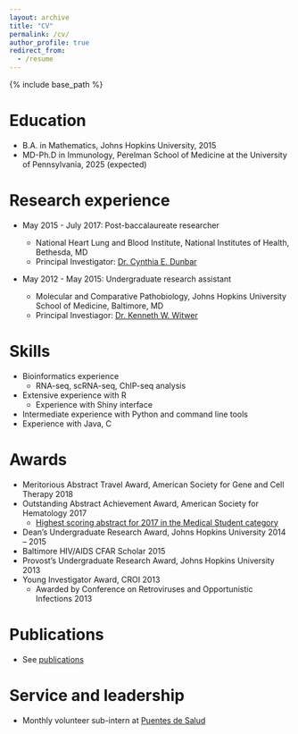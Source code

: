 ```yaml
---
layout: archive
title: "CV"
permalink: /cv/
author_profile: true
redirect_from:
  - /resume
---
```


{% include base_path %}

Education
======
* B.A. in Mathematics, Johns Hopkins University, 2015
* MD-Ph.D in Immunology, Perelman School of Medicine at the University of Pennsylvania, 2025 (expected)

Research experience
======
* May 2015 - July 2017: Post-baccalaureate researcher
  * National Heart Lung and Blood Institute, National Institutes of Health, Bethesda, MD
  * Principal Investigator: [Dr. Cynthia E. Dunbar](https://irp.nih.gov/pi/cynthia-dunbar)

* May 2012 - May 2015: Undergraduate research assistant
  * Molecular and Comparative Pathobiology, Johns Hopkins University School of Medicine, Baltimore, MD
  * Principal Investiagor: [Dr. Kenneth W. Witwer](https://witwerlab.org)
  
Skills
======
* Bioinformatics experience
  * RNA-seq, scRNA-seq, ChIP-seq analysis
* Extensive experience with R
  * Experience with Shiny interface 
* Intermediate experience with Python and command line tools
* Experience with Java, C

Awards
======
* Meritorious Abstract Travel Award, American Society for Gene and Cell Therapy 2018
* Outstanding Abstract Achievement Award, American Society for Hematology 2017
  * [Highest scoring abstract for 2017 in the Medical Student category](https://www.hematology.org/awards/award-recipients/outstanding-abstract-achievement)
* Dean’s Undergraduate Research Award, Johns Hopkins University 2014 – 2015
* Baltimore HIV/AIDS CFAR Scholar 2015
* Provost’s Undergraduate Research Award, Johns Hopkins University 2013
* Young Investigator Award, CROI 2013
  * Awarded by Conference on Retroviruses and Opportunistic Infections 2013

Publications
======
* See [publications](/publications)
  
Service and leadership
======
* Monthly volunteer sub-intern at [Puentes de Salud](http://www.puentesdesalud.org/)
